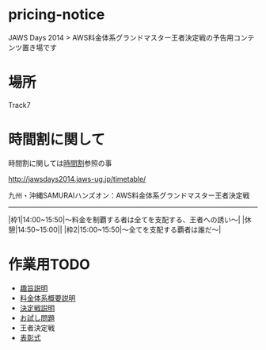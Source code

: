 pricing-notice
==============

JAWS Days 2014 > AWS料金体系グランドマスター王者決定戦の予告用コンテンツ置き場です

場所
======
Track7



時間割に関して
===================
時間割に関しては[時間割](https://github.com/aws-samurai/pricing-notice/blob/master/%E6%99%82%E9%96%93%E5%89%B2.md)参照の事

http://jawsdays2014.jaws-ug.jp/timetable/

九州・沖縄SAMURAIハンズオン：AWS料金体系グランドマスター王者決定戦
********************************************************************

|枠1|14:00~15:50|〜料金を制覇する者は全てを支配する、王者への誘い〜|
|休憩|14:50~15:00||
|枠2|15:00~15:50|〜全てを支配する覇者は誰だ〜|


作業用TODO
===============

- [趣旨説明](https://github.com/aws-samurai/pricing-notice/blob/master/趣旨説明.md)
- [料金体系概要説明](https://github.com/aws-samurai/pricing-notice/blob/master/料金体系概要説明.md)
- [決定戦説明](https://github.com/aws-samurai/pricing-notice/blob/master/決定戦説明.md)
- [お試し問題]()
- 王者決定戦
- [表彰式](https://github.com/aws-samurai/pricing-notice/blob/master/表彰式.md)
